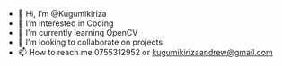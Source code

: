 - 👋 Hi, I’m @Kugumikiriza
- 👀 I’m interested in Coding
- 🌱 I’m currently learning OpenCV
- 💞️ I’m looking to collaborate on projects
- 📫 How to reach me 0755312952 or kugumikirizaandrew@gmail.com

<!---
Kugumikiriza/Kugumikiriza is a ✨ special ✨ repository because its `README.md` (this file) appears on your GitHub profile.
You can click the Preview link to take a look at your changes.
--->

